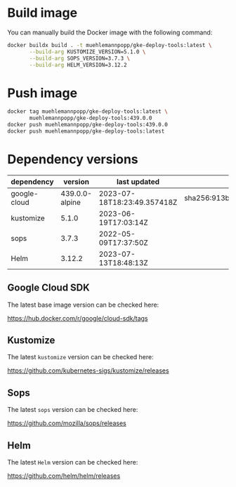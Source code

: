 # Build image

You can manually build the Docker image with the following command:

```bash
docker buildx build . -t muehlemannpopp/gke-deploy-tools:latest \
       --build-arg KUSTOMIZE_VERSION=5.1.0 \
       --build-arg SOPS_VERSION=3.7.3 \
       --build-arg HELM_VERSION=3.12.2
```

# Push image

```bash
docker tag muehlemannpopp/gke-deploy-tools:latest \
       muehlemannpopp/gke-deploy-tools:439.0.0
docker push muehlemannpopp/gke-deploy-tools:439.0.0
docker push muehlemannpopp/gke-deploy-tools:latest
```


# Dependency versions

| dependency   | version        | last updated               | digest                                                                  |
|------------ |-------------- |-------------------------- |----------------------------------------------------------------------- |
| google-cloud | 439.0.0-alpine | 2023-07-18T18:23:49.357418Z | sha256:913bfcebec23d7993a0a51af98ba2a2129fddfc5657bcb42ee2a1baed631f207 |
| kustomize    | 5.1.0 | 2023-06-19T17:03:14Z |                                                                         |
| sops         | 3.7.3          | 2022-05-09T17:37:50Z       |                                                                         |
| Helm         | 3.12.2         | 2023-07-13T18:48:13Z       |                                                                         |


## Google Cloud SDK

The latest base image version can be checked here:

<https://hub.docker.com/r/google/cloud-sdk/tags>


## Kustomize

The latest `kustomize` version can be checked here:

<https://github.com/kubernetes-sigs/kustomize/releases>


## Sops

The latest `sops` version can be checked here:

<https://github.com/mozilla/sops/releases>


## Helm

The latest `Helm` version can be checked here:

<https://github.com/helm/helm/releases>
